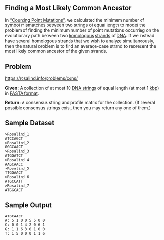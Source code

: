 ## Finding a Most Likely Common Ancestor

In [“Counting Point Mutations”](https://rosalind.info/problems/hamm/), we calculated the minimum number of symbol mismatches between two strings of equal length to model the problem of finding the minimum number of point mutations occurring on the evolutionary path between two [homologous](https://rosalind.info/glossary/homologous/) [strands](https://rosalind.info/glossary/strand/) of [DNA](https://rosalind.info/glossary/dna/). If we instead have several homologous strands that we wish to analyze simultaneously, then the natural problem is to find an average-case strand to represent the most likely common ancestor of the given strands.



## Problem

https://rosalind.info/problems/cons/



**Given:** A collection of at most 10 [DNA strings](https://rosalind.info/glossary/dna-string/) of equal length (at most 1 [kbp](https://rosalind.info/glossary/kbp/)) in [FASTA format](https://rosalind.info/glossary/fasta-format/).

**Return:** A consensus string and profile matrix for the collection. (If several possible consensus strings exist, then you may return any one of them.)

## Sample Dataset

```
>Rosalind_1
ATCCAGCT
>Rosalind_2
GGGCAACT
>Rosalind_3
ATGGATCT
>Rosalind_4
AAGCAACC
>Rosalind_5
TTGGAACT
>Rosalind_6
ATGCCATT
>Rosalind_7
ATGGCACT
```

## Sample Output

```
ATGCAACT
A: 5 1 0 0 5 5 0 0
C: 0 0 1 4 2 0 6 1
G: 1 1 6 3 0 1 0 0
T: 1 5 0 0 0 1 1 6
```